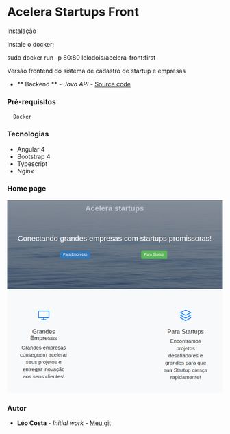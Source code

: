 # Acelera Startups Front

Instalação

Instale o docker; <p>

sudo docker run -p 80:80 lelodois/acelera-front:first

Versão frontend do sistema de cadastro de startup e empresas

* ** Backend ** - *Java API* - [Source code](https://github.com/lelodois/acelera-startups-back)

### Pré-requisitos

```
  Docker
```
### Tecnologias

* Angular 4
* Bootstrap 4
* Typescript
* Nginx

### Home page
![App](https://github.com/lelodois/acelera-startups-front/blob/master/documentation/principal.png)

### Autor

* **Léo Costa** - *Initial work* - [Meu git](https://github.com/lelodois)


